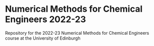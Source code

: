 # Numerical Methods for Chemical Engineers 2022-23
Repository for the 2022-23 Numerical Methods for Chemical Engineers course at the University of Edinburgh
